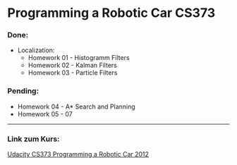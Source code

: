 # Programming a Robotic Car CS373

### Done:
 * Localization:
 	* Homework 01 - Histogramm Filters
 	* Homework 02 - Kalman Filters
 	* Homework 03 - Particle Filters

### Pending:
 * Homework 04 - A* Search and Planning
 * Homework 05 - 07
  
* * *
### Link zum Kurs:  
[Udacity CS373 Programming a Robotic Car 2012](http://www.udacity.com/overview/Course/cs373/CourseRev/feb2012 "Udacity Class")